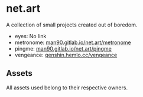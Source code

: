 # net.art
A collection of small projects created out of boredom.

* eyes: No link
* metronome: [man90.gitlab.io/net.art/metronome](https://man90.gitlab.io/net.art/metronome)
* pingme: [man90.gitlab.io/net.art/pingme](https://man90.gitlab.io/net.art/pingme)
* vengeance: [genshin.hemlo.cc/vengeance](https://genshin.hemlo.cc/vengeance)

## Assets
All assets used belong to their respective owners.
